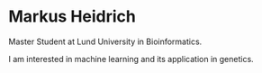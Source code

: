 # Markus Heidrich

Master Student at Lund University in Bioinformatics.

I am interested in machine learning and its application in genetics.
<!---
mjheid/mjheid is a ✨ special ✨ repository because its `README.md` (this file) appears on your GitHub profile.
You can click the Preview link to take a look at your changes.
--->
